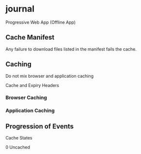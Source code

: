 # journal

Progressive Web App (Offline App)

## Cache Manifest

Any failure to download files listed in the manifest fails the cache.

## Caching

Do not mix browser and application caching

Cache and Expiry Headers


### Browser Caching 

### Application Caching


## Progression of Events

Cache States

0 Uncached


